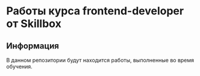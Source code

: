 # Работы курса frontend-developer от Skillbox
## Информация
В данном репозитории будут находится работы, выполненные во время обучения.